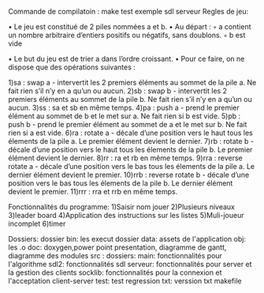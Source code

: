 
Commande de compilatoin : make test exemple sdl serveur 
Regles de jeu:

• Le jeu est constitué de 2 piles nommées a et b.
• Au départ :
◦ a contient un nombre arbitraire d’entiers positifs ou négatifs, sans doublons.
◦ b est vide

• Le but du jeu est de trier a dans l’ordre croissant.
• Pour ce faire, on ne dispose que des opérations suivantes :

1)sa : swap a - intervertit les 2 premiers éléments au sommet de la pile a. Ne fait
rien s’il n’y en a qu’un ou aucun.
2)sb : swap b - intervertit les 2 premiers éléments au sommet de la pile b. Ne fait
rien s’il n’y en a qu’un ou aucun.
3)ss : sa et sb en même temps.
4)pa : push a - prend le premier élément au sommet de b et le met sur a. Ne fait
rien si b est vide.
5)pb : push b - prend le premier élément au sommet de a et le met sur b. Ne fait
rien si a est vide.
6)ra : rotate a - décale d’une position vers le haut tous les élements de la pile a.
Le premier élément devient le dernier.
7)rb : rotate b - décale d’une position vers le haut tous les élements de la pile b.
Le premier élément devient le dernier.
8)rr : ra et rb en même temps.
9)rra : reverse rotate a - décale d’une position vers le bas tous les élements de
la pile a. Le dernier élément devient le premier.
10)rrb : reverse rotate b - décale d’une position vers le bas tous les élements de
la pile b. Le dernier élément devient le premier.
11)rrr : rra et rrb en même temps.

Fonctionnalités du programme:
1)Saisir nom jouer 
2)Plusieurs niveaux 
3)leader board
4)Application des instructions sur les listes 
5)Muli-joueur incomplet 
6)timer

Dossiers:
dossier bin: les execut
dossier data: assets de  l'application
obj: les .o
doc: doxygen,power point presentation, diagramme de gantt, diagramme des modules 
src : 
	dossiers:
			main: fonctionnalités pour l'algorithme 
			sdl2: fonctionnalités sdl
			serveur: fonctionnalités pour server et la gestion des clients 
			socklib: fonctionnalités pour la connexion et l'acceptation client-server
			test: test regression 
			txt: verssion txt 
makefile 


